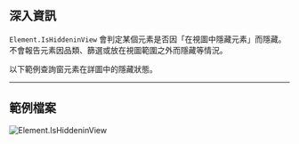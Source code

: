 ## 深入資訊
`Element.IsHiddeninView` 會判定某個元素是否因「在視圖中隱藏元素」而隱藏。不會報告元素因品類、篩選或放在視圖範圍之外而隱藏等情況。

以下範例查詢窗元素在詳圖中的隱藏狀態。
___
## 範例檔案

![Element.IsHiddeninView](./Revit.Elements.Element.IsHiddeninView_img.jpg)
